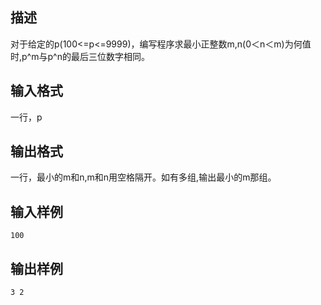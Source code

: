 ## 描述

对于给定的p(100<=p<=9999)，编写程序求最小正整数m,n(0＜n＜m)为何值时,p^m与p^n的最后三位数字相同。

## 输入格式

一行，p

## 输出格式

一行，最小的m和n,m和n用空格隔开。如有多组,输出最小的m那组。 

## 输入样例

```plaintext
100 
```

## 输出样例

```plaintext
3 2 
```



 



 

